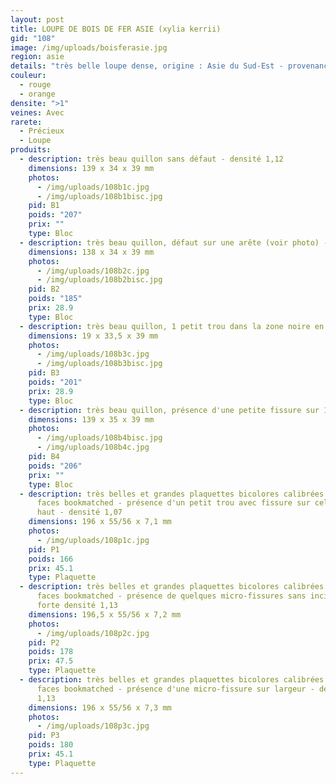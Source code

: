 ```yaml
---
layout: post
title: LOUPE DE BOIS DE FER ASIE (xylia kerrii)
gid: "108"
image: /img/uploads/boisferasie.jpg
region: asie
details: "très belle loupe dense, origine : Asie du Sud-Est - provenance : USA"
couleur:
  - rouge
  - orange
densite: ">1"
veines: Avec
rarete:
  - Précieux
  - Loupe
produits:
  - description: très beau quillon sans défaut - densité 1,12
    dimensions: 139 x 34 x 39 mm
    photos:
      - /img/uploads/108b1c.jpg
      - /img/uploads/108b1bisc.jpg
    pid: B1
    poids: "207"
    prix: ""
    type: Bloc
  - description: très beau quillon, défaut sur une arête (voir photo) - densité 1,08
    dimensions: 138 x 34 x 39 mm
    photos:
      - /img/uploads/108b2c.jpg
      - /img/uploads/108b2bisc.jpg
    pid: B2
    poids: "185"
    prix: 28.9
    type: Bloc
  - description: très beau quillon, 1 petit trou dans la zone noire en bout - densité 1,11
    dimensions: 19 x 33,5 x 39 mm
    photos:
      - /img/uploads/108b3c.jpg
      - /img/uploads/108b3bisc.jpg
    pid: B3
    poids: "201"
    prix: 28.9
    type: Bloc
  - description: très beau quillon, présence d'une petite fissure sur 1 bout - densité 1,09
    dimensions: 139 x 35 x 39 mm
    photos:
      - /img/uploads/108b4bisc.jpg
      - /img/uploads/108b4c.jpg
    pid: B4
    poids: "206"
    prix: ""
    type: Bloc
  - description: très belles et grandes plaquettes bicolores calibrées grain 120
      faces bookmatched - présence d'un petit trou avec fissure sur celle du
      haut - densité 1,07
    dimensions: 196 x 55/56 x 7,1 mm
    photos:
      - /img/uploads/108p1c.jpg
    pid: P1
    poids: 166
    prix: 45.1
    type: Plaquette
  - description: très belles et grandes plaquettes bicolores calibrées grain 120
      faces bookmatched - présence de quelques micro-fissures sans incidence -
      forte densité 1,13
    dimensions: 196,5 x 55/56 x 7,2 mm
    photos:
      - /img/uploads/108p2c.jpg
    pid: P2
    poids: 178
    prix: 47.5
    type: Plaquette
  - description: très belles et grandes plaquettes bicolores calibrées grain 120
      faces bookmatched - présence d'une micro-fissure sur largeur - densité
      1,13
    dimensions: 196 x 55/56 x 7,3 mm
    photos:
      - /img/uploads/108p3c.jpg
    pid: P3
    poids: 180
    prix: 45.1
    type: Plaquette
---
```

